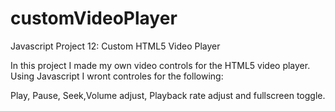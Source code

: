 # customVideoPlayer
Javascript Project 12: Custom HTML5 Video Player

In this project I made my own video controls for the HTML5 video player.  Using Javascript I wront controles for the following:

Play, Pause, Seek,Volume adjust, Playback rate adjust and fullscreen toggle.